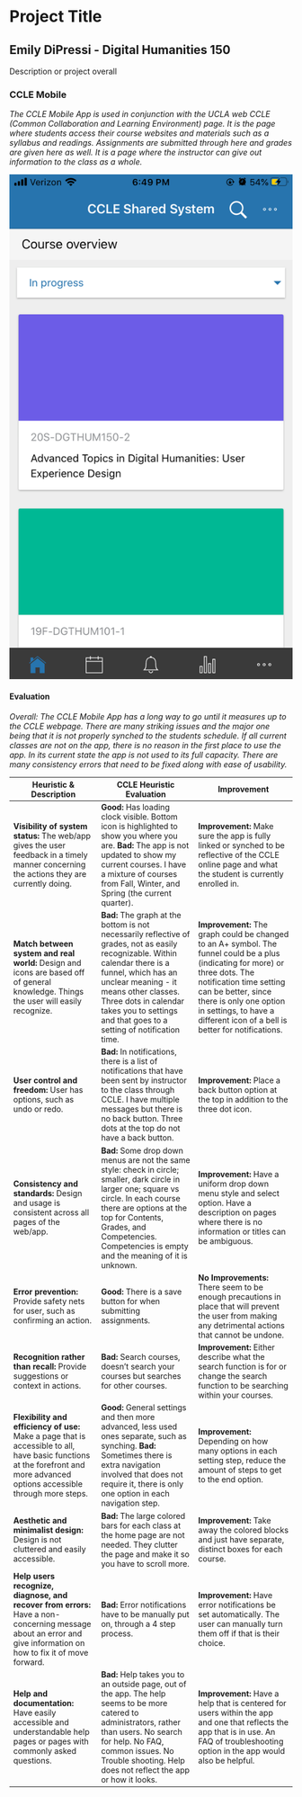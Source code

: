 # Project Title 
## Emily DiPressi - Digital Humanities 150

Description or project overall 

### CCLE Mobile 
*The CCLE Mobile App is used in conjunction with the UCLA web CCLE (Common Collaboration and Learning Environment) page. It is the page where students access their course websites and materials such as a syllabus and readings. Assignments are submitted through here and grades are given here as well. It is a page where the instructor can give out information to the class as a whole.* 

![CCLE Mobile Screenshot](CCLE-Mobile.png)

#### Evaluation
*Overall: The CCLE Mobile App has a long way to go until it measures up to the CCLE webpage. There are many striking issues and the major one being that it is not properly synched to the students schedule. If all current classes are not on the app, there is no reason in the first place to use the app. In its current state the app is not used to its full capacity. There are many consistency errors that need to be fixed along with ease of usability.*

Heuristic & Description | CCLE Heuristic Evaluation | Improvement 
--------------------------|---------------------------|------------
**Visibility of system status:** The web/app gives the user feedback in a timely manner concerning the actions they are currently doing. | **Good:** Has loading clock visible. Bottom icon is highlighted to show you where you are. **Bad:** The app is not updated to show my current courses. I have a mixture of courses from Fall, Winter, and Spring (the current quarter). | **Improvement:** Make sure the app is fully linked or synched to be reflective of the CCLE online page and what the student is currently enrolled in.
**Match between system and real world:** Design and icons are based off of general knowledge. Things the user will easily recognize. | **Bad:** The graph at the bottom is not necessarily reflective of grades, not as easily recognizable. Within calendar there is a funnel, which has an unclear meaning - it means other classes. Three dots in calendar takes you to settings and that goes to a setting of notification time. | **Improvement:** The graph could be changed to an A+ symbol. The funnel could be a plus (indicating for more) or three dots. The notification time setting can be better, since there is only one option in settings, to have a different icon of a bell is better for notifications.
**User control and freedom:** User has options, such as undo or redo. | **Bad:** In notifications, there is a list of notifications that have been sent by instructor to the class through CCLE. I have multiple messages but there is no back button. Three dots at the top do not have a back button. | **Improvement:** Place a back button option at the top in addition to the three dot icon.
**Consistency and standards:** Design and usage is consistent across all pages of the web/app. | **Bad:** Some drop down menus are not the same style: check in circle; smaller, dark circle in larger one; square vs circle. In each course there are options at the top for Contents, Grades, and Competencies. Competencies is empty and the meaning of it is unknown. | **Improvement:** Have a uniform drop down menu style and select option. Have a description on pages where there is no information or titles can be ambiguous. 
**Error prevention:** Provide safety nets for user, such as confirming an action. | **Good:** There is a save button for when submitting assignments. | **No Improvements:** There seem to be enough precautions in place that will prevent the user from making any detrimental actions that cannot be undone.
**Recognition rather than recall:** Provide suggestions or context in actions. | **Bad:** Search courses, doesn’t search your courses but searches for other courses. | **Improvement:** Either describe what the search function is for or change the search function to be searching within your courses. 
**Flexibility and efficiency of use:** Make a page that is accessible to all, have basic functions at the forefront and more advanced options accessible through more steps. |**Good:** General settings and then more advanced, less used ones separate, such as synching. **Bad:** Sometimes there is extra navigation involved that does not require it, there is only one option in each navigation step. | **Improvement:** Depending on how many options in each setting step, reduce the amount of steps to get to the end option.
**Aesthetic and minimalist design:** Design is not cluttered and easily accessible. | **Bad:** The large colored bars for each class at the home page are not needed. They clutter the page and make it so you have to scroll more. | **Improvement:** Take away the colored blocks and just have separate, distinct boxes for each course.
**Help users recognize, diagnose, and recover from errors:** Have a non-concerning message about an error and give information on how to fix it of move forward. | **Bad:** Error notifications have to be manually put on, through a 4 step process. | **Improvement:** Have error notifications be set automatically. The user can manually turn them off if that is their choice.
**Help and documentation:** Have easily accessible and understandable help pages or pages with commonly asked questions. | **Bad:** Help takes you to an outside page, out of the app. The help seems to be more catered to administrators, rather than users. No search for help. No FAQ, common issues. No Trouble shooting. Help does not reflect the app or how it looks. | **Improvement:** Have a help that is centered for users within the app and one that reflects the app that is in use. An FAQ of troubleshooting option in the app would also be helpful. 
